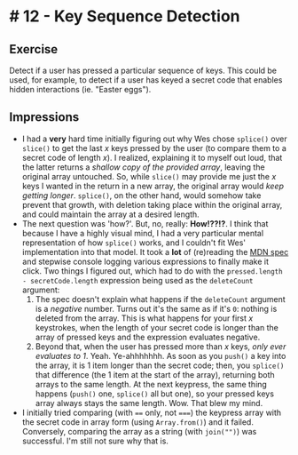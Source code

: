 # \# 12 - Key Sequence Detection


## Exercise
Detect if a user has pressed a particular sequence of keys. This could be used, for example, to detect if a user has keyed a secret code that enables hidden interactions (ie. "Easter eggs").

## Impressions
- I had a **very** hard time initially figuring out why Wes chose `splice()` over `slice()` to get the last *x* keys pressed by the user (to compare them to a secret code of length *x*). I realized, explaining it to myself out loud, that the latter returns a *shallow copy of the provided array*, leaving the original array untouched. So, while `slice()` may provide me just the *x* keys I wanted in the return in a new array, the original array would *keep getting longer*. `splice()`, on the other hand, would somehow take prevent that growth, with deletion taking place within the original array, and could maintain the array at a desired length.
- The next question was 'how?'. But, no, really: **__How!??!?__**. I think that because I have a highly visual mind, I had a very particular mental representation of how `splice()` works, and I couldn't fit Wes' implementation into that model. It took a **lot** of (re)reading the [MDN spec](https://developer.mozilla.org/en-US/docs/Web/JavaScript/Reference/Global_Objects/Array/splice) and stepwise console logging various expressions to finally make it click. Two things I figured out, which had to do with the `pressed.length - secretCode.length` expression being used as the `deleteCount` argument:
  1. The spec doesn't explain what happens if the `deleteCount` argument is a *negative* number. Turns out it's the same as if it's `0`: nothing is deleted from the array. This is what happens for your first *x* keystrokes, when the length of your secret code is longer than the array of pressed keys and the expression evaluates negative.
  2. Beyond that, when the user has pressed more than *x* keys, *only ever evaluates to 1*. Yeah. Ye-ahhhhhhh. As soon as you `push()` a key into the array, it is 1 item longer than the secret code; then, you `splice()` that difference (the 1 item at the start of the array), returning both arrays to the same length. At the next keypress, the same thing happens (`push()` one, `splice()` all but one), so your pressed keys array always stays the same length. Wow. That blew my mind.
- I initially tried comparing (with `==` only, not `===`) the keypress array with the secret code in array form (using `Array.from()`) and it failed. Conversely, comparing the array as a string (with `join("")`) was successful. I'm still not sure why that is.
